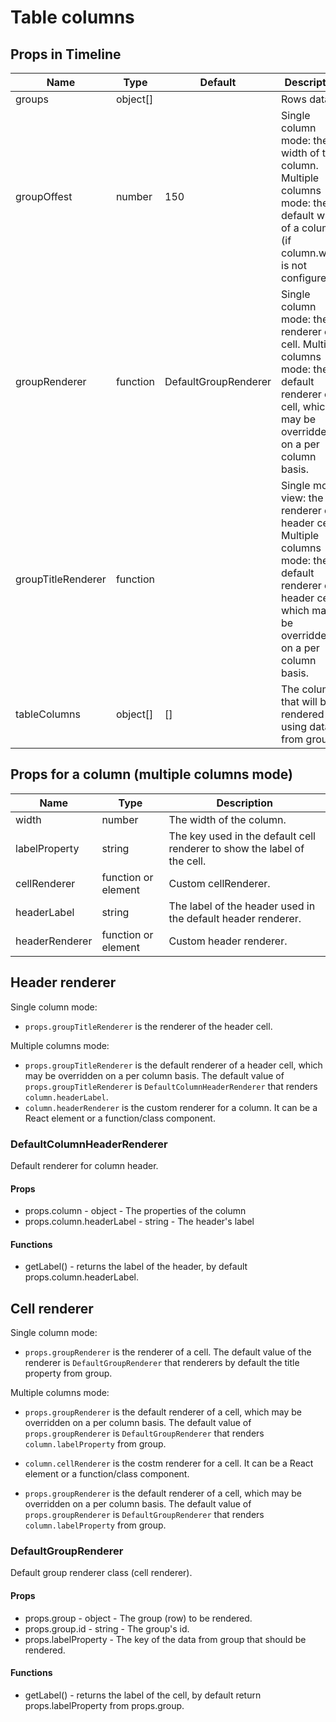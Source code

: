 # Table columns

## Props in Timeline

| Name               | Type     | Default              | Description                                       |
|--------------------|----------|----------------------|---------------------------------------------------|
| groups             | object[] |                      | Rows data                                         |
| groupOffest        | number   | 150                  | Single column mode: the width of the column. Multiple columns mode: the default width of a column (if column.width is not configured). |
| groupRenderer      | function | DefaultGroupRenderer | Single column mode: the renderer of a cell. Multiple columns mode: the default renderer of a cell, which may be overridden on a per column basis.  |
| groupTitleRenderer | function |                      | Single mode view: the renderer of a header cell. Multiple columns mode: the default renderer of a header cell, which may be overridden on a per column basis. |
| tableColumns       | object[] | []                   | The columns that will be rendered using data from groups. |

## Props for a column (multiple columns mode)
|  Name          | Type                | Description                                                              |
|----------------|---------------------|--------------------------------------------------------------------------|
| width          | number              | The width of the column.                                                 |
| labelProperty  | string              | The key used in the default cell renderer to show the label of the cell. |
| cellRenderer   | function or element | Custom cellRenderer.                                                     |
| headerLabel    | string              | The label of the header used in the default header renderer.             |
| headerRenderer | function or element | Custom header renderer.                                                  |

## Header renderer

Single column mode:
* <code>props.groupTitleRenderer</code> is the renderer of the header cell.

Multiple columns mode:
* <code>props.groupTitleRenderer</code> is the default renderer of a header cell, which may be overridden on a per column basis. The default value of <code>props.groupTitleRenderer</code> is <code>DefaultColumnHeaderRenderer</code> that renders <code>column.headerLabel</code>.
* <code>column.headerRenderer</code> is the custom renderer for a column. It can be a React element or a function/class component.

### DefaultColumnHeaderRenderer

Default renderer for column header.

#### Props

 * props.column - object - The properties of the column
 * props.column.headerLabel - string - The header's label

#### Functions

* getLabel() - returns the label of the header, by default props.column.headerLabel.

## Cell renderer

Single column mode:
* <code>props.groupRenderer</code> is the renderer of a cell. The default value of the renderer is <code>DefaultGroupRenderer</code> that renderers by default the title property from group.

Multiple columns mode:
* <code>props.groupRenderer</code> is the default renderer of a cell, which may be overridden on a per column basis. The default value of <code>props.groupRenderer</code> is <code>DefaultGroupRenderer</code> that renders <code>column.labelProperty</code> from group.
* <code>column.cellRenderer</code> is the costm renderer for a cell. It can be a React element or a function/class component.

* <code>props.groupRenderer</code> is the default renderer of a cell, which may be overridden on a per column basis. The default value of <code>props.groupRenderer</code> is <code>DefaultGroupRenderer</code> that renders <code>column.labelProperty</code> from group.

### DefaultGroupRenderer

Default group renderer class (cell renderer).

#### Props

 * props.group - object - The group (row) to be rendered.
 * props.group.id - string - The group's id.
 * props.labelProperty - The key of the data from group that should be rendered.

#### Functions

 * getLabel() - returns the label of the cell, by default return props.labelProperty from props.group.